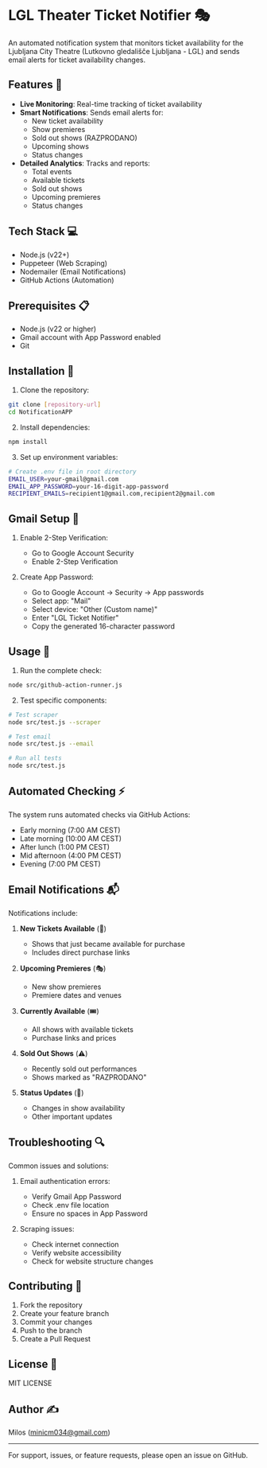 # LGL Theater Ticket Notifier 🎭

An automated notification system that monitors ticket availability for the Ljubljana City Theatre (Lutkovno gledališče Ljubljana - LGL) and sends email alerts for ticket availability changes.

## Features 🌟

- **Live Monitoring**: Real-time tracking of ticket availability
- **Smart Notifications**: Sends email alerts for:
  - New ticket availability
  - Show premieres
  - Sold out shows (RAZPRODANO)
  - Upcoming shows
  - Status changes
- **Detailed Analytics**: Tracks and reports:
  - Total events
  - Available tickets
  - Sold out shows
  - Upcoming premieres
  - Status changes

## Tech Stack 💻

- Node.js (v22+)
- Puppeteer (Web Scraping)
- Nodemailer (Email Notifications)
- GitHub Actions (Automation)

## Prerequisites 📋

- Node.js (v22 or higher)
- Gmail account with App Password enabled
- Git

## Installation 🔧

1. Clone the repository:

```bash
git clone [repository-url]
cd NotificationAPP
```

2. Install dependencies:

```bash
npm install
```

3. Set up environment variables:

```bash
# Create .env file in root directory
EMAIL_USER=your-gmail@gmail.com
EMAIL_APP_PASSWORD=your-16-digit-app-password
RECIPIENT_EMAILS=recipient1@gmail.com,recipient2@gmail.com
```

## Gmail Setup 📧

1. Enable 2-Step Verification:

   - Go to Google Account Security
   - Enable 2-Step Verification

2. Create App Password:
   - Go to Google Account → Security → App passwords
   - Select app: "Mail"
   - Select device: "Other (Custom name)"
   - Enter "LGL Ticket Notifier"
   - Copy the generated 16-character password

## Usage 🚀

1. Run the complete check:

```bash
node src/github-action-runner.js
```

2. Test specific components:

```bash
# Test scraper
node src/test.js --scraper

# Test email
node src/test.js --email

# Run all tests
node src/test.js
```

## Automated Checking ⚡

The system runs automated checks via GitHub Actions:

- Early morning (7:00 AM CEST)
- Late morning (10:00 AM CEST)
- After lunch (1:00 PM CEST)
- Mid afternoon (4:00 PM CEST)
- Evening (7:00 PM CEST)

## Email Notifications 📬

Notifications include:

1. **New Tickets Available** (🎫)

   - Shows that just became available for purchase
   - Includes direct purchase links

2. **Upcoming Premieres** (🎭)

   - New show premieres
   - Premiere dates and venues

3. **Currently Available** (🎟️)

   - All shows with available tickets
   - Purchase links and prices

4. **Sold Out Shows** (⚠️)

   - Recently sold out performances
   - Shows marked as "RAZPRODANO"

5. **Status Updates** (📢)
   - Changes in show availability
   - Other important updates

## Troubleshooting 🔍

Common issues and solutions:

1. Email authentication errors:

   - Verify Gmail App Password
   - Check .env file location
   - Ensure no spaces in App Password

2. Scraping issues:
   - Check internet connection
   - Verify website accessibility
   - Check for website structure changes

## Contributing 🤝

1. Fork the repository
2. Create your feature branch
3. Commit your changes
4. Push to the branch
5. Create a Pull Request

## License 📄

MIT LICENSE

## Author ✍️

Milos (minicm034@gmail.com)

---

For support, issues, or feature requests, please open an issue on GitHub.
